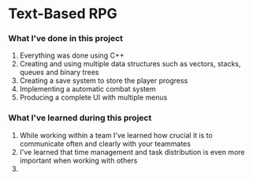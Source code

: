 # Text-Based RPG 


<h3>What I've done in this project</h3>
<ol>
  <li>Everything was done using C++</li>
  <li>Creating and using multiple data structures such as vectors, stacks, queues and binary trees</li>
  <li>Creating a save system to store the player progress</li>
  <li>Implementing a automatic combat system</li>
  <li>Producing a complete UI with multiple menus</li>

</ol>

<h3>What I've learned during this project</h3>
<ol>
  <li>While working within a team I've learned how crucial it is to communicate often and clearly with your teammates</li>
  <li>I've learned that time management and task distribution is even more important when working with others</li>
  <li></li>
 
</ol>
